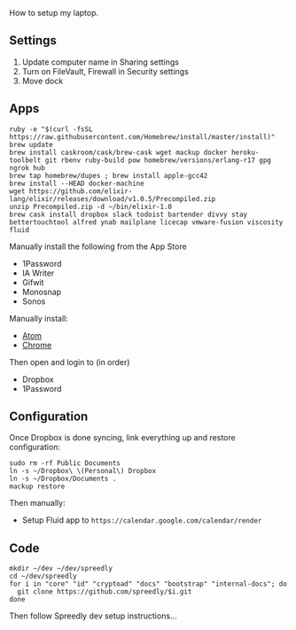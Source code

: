 How to setup my laptop.

## Settings

1. Update computer name in Sharing settings
2. Turn on FileVault, Firewall in Security settings
3. Move dock

## Apps

```shell
ruby -e "$(curl -fsSL https://raw.githubusercontent.com/Homebrew/install/master/install)"
brew update
brew install caskroom/cask/brew-cask wget mackup docker heroku-toolbelt git rbenv ruby-build pow homebrew/versions/erlang-r17 gpg ngrok hub
brew tap homebrew/dupes ; brew install apple-gcc42
brew install --HEAD docker-machine
wget https://github.com/elixir-lang/elixir/releases/download/v1.0.5/Precompiled.zip
unzip Precompiled.zip -d ~/bin/elixir-1.0
brew cask install dropbox slack todoist bartender divvy stay bettertouchtool alfred ynab mailplane licecap vmware-fusion viscosity fluid
```

Manually install the following from the App Store

* 1Password
* IA Writer
* Gifwit
* Monosnap
* Sonos

Manually install:

* [Atom](https://atom.io)
* [Chrome](https://www.google.com/chrome/browser/desktop/)

Then open and login to (in order)

* Dropbox
* 1Password

## Configuration

Once Dropbox is done syncing, link everything up and restore configuration:

```shell
sudo rm -rf Public Documents
ln -s ~/Dropbox\ \(Personal\) Dropbox
ln -s ~/Dropbox/Documents .
mackup restore
```

Then manually:

* Setup Fluid app to `https://calendar.google.com/calendar/render`

## Code

```shell
mkdir ~/dev ~/dev/spreedly
cd ~/dev/spreedly
for i in "core" "id" "cryptoad" "docs" "bootstrap" "internal-docs"; do
  git clone https://github.com/spreedly/$i.git
done
```

Then follow Spreedly dev setup instructions...
